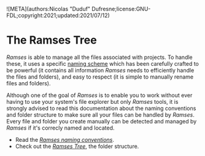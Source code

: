 ![META](authors:Nicolas "Duduf" Dufresne;license:GNU-FDL;copyright:2021;updated:2021/07/12)

# The Ramses Tree

*Ramses* is able to manage all the files associated with projects. To handle these, it uses a specific [naming scheme](naming.md) which has been carefully crafted to be powerful (it contains all information *Ramses* needs to efficiently handle the files and folders), and easy to respect (it is simple to manually rename files and folders).

Although one of the goal of *Ramses* is to enable you to work without ever having to use your system's file explorer but only *Ramses* tools, it is strongly advised to read this documentation about the naming conventions and folder structure to make sure all your files can be handled by *Ramses*.  
Every file and folder you create manually can be detected and managed by *Ramses* if it's correcly named and located.

- Read the [*Ramses naming conventions*](naming.md).
- Check out the [*Ramses Tree*](tree.md), the folder structure.